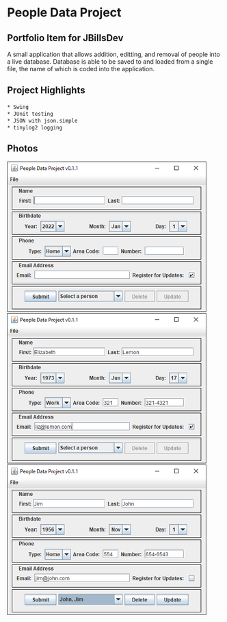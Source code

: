 # People Data Project

## Portfolio Item for JBillsDev

A small application that allows addition, editting, and removal of people into a live database. Database is able to be saved to and loaded from a single file, the name of which is coded into the application.

## Project Highlights

	* Swing
	* JUnit testing
	* JSON with json.simple
	* tinylog2 logging

## Photos

![PeopleData photo 1](https://github.com/JBillsDev/people_data_project/blob/main/photos/people_data_img_1.PNG)
![PeopleData photo 2](https://github.com/JBillsDev/people_data_project/blob/main/photos/people_data_img_2.PNG)
![PeopleData photo 3](https://github.com/JBillsDev/people_data_project/blob/main/photos/people_data_img_3.PNG)
